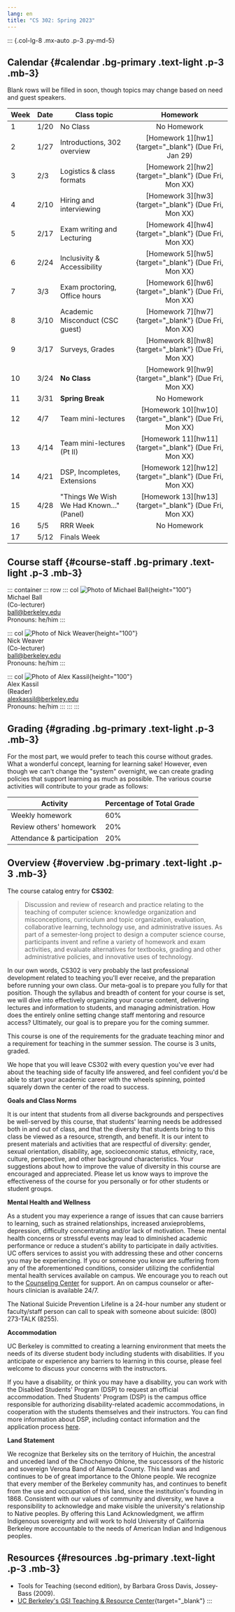 ```yaml
---
lang: en
title: "CS 302: Spring 2023"
---
```


::: {.col-lg-8 .mx-auto .p-3 .py-md-5}

## Calendar {#calendar .bg-primary .text-light .p-3 .mb-3}

Blank rows will be filled in soon, though topics may change based on
need and guest speakers.

| Week | Date | Class topic | Homework |
|:-----|------|-------------|:---------:|
| 1    | 1/20 | No Class | No Homework |
| 2    | 1/27 | Introductions, 302 overview | [Homework 1][hw1]{target="_blank"} (Due Fri, Jan 29) |
| 3    | 2/3  | Logistics & class formats | [Homework 2][hw2]{target="_blank"} (Due Fri, Mon XX) |
| 4    | 2/10 | Hiring and interviewing | [Homework 3][hw3]{target="_blank"} (Due Fri, Mon XX) |
| 5    | 2/17 | Exam writing and Lecturing | [Homework 4][hw4]{target="_blank"} (Due Fri, Mon XX) |
| 6    | 2/24 | Inclusivity & Accessibility | [Homework 5][hw5]{target="_blank"} (Due Fri, Mon XX) |
| 7    | 3/3  | Exam proctoring, Office hours | [Homework 6][hw6]{target="_blank"} (Due Fri, Mon XX) |
| 8    | 3/10 | Academic Misconduct (CSC guest) | [Homework 7][hw7]{target="_blank"} (Due Fri, Mon XX) |
| 9    | 3/17 | Surveys, Grades | [Homework 8][hw8]{target="_blank"} (Due Fri, Mon XX) |
| 10   | 3/24 | **No Class** | [Homework 9][hw9]{target="_blank"} (Due Fri, Mon XX) |
| 11   | 3/31 | **Spring Break** | No Homework |
| 12   | 4/7  | Team mini-lectures | [Homework 10][hw10]{target="_blank"} (Due Fri, Mon XX) |
| 13   | 4/14 | Team mini-lectures (Pt II) | [Homework 11][hw11]{target="_blank"} (Due Fri, Mon XX) |
| 14   | 4/21 | DSP, Incompletes, Extensions | [Homework 12][hw12]{target="_blank"} (Due Fri, Mon XX) |
| 15   | 4/28 | "Things We Wish We Had Known…" (Panel) | [Homework 13][hw13]{target="_blank"} (Due Fri, Mon XX) |
| 16   | 5/5 | RRR Week | No Homework |
| 17   | 5/12| Finals Week | |

## Course staff {#course-staff .bg-primary .text-light .p-3 .mb-3}

::: container
::: row
::: col
![Photo of Michael Ball](https://cs88-website.github.io/sp22/assets/images/michael-ball.jpg){height="100"}\
Michael Ball\
(Co-lecturer)\
<ball@berkeley.edu>\
Pronouns: he/him
:::

::: col
![Photo of Nick Weaver][nickphoto]{height="100"}\
Nick Weaver\
(Co-lecturer)\
<ball@berkeley.edu>\
Pronouns: he/him
:::

[nickphoto]: https://www2.eecs.berkeley.edu/Faculty/Photos/Homepages/nweaver.jpg

::: col
![Photo of Alex
Kassil](https://github.com/Cal-CS-61A-Staff/staff-images/raw/master/sp21/alex-kassil.jpg){height="100"}\
Alex Kassil\
(Reader)\
<alexkassil@berkeley.edu>\
Pronouns: he/him
:::
:::
:::

## Grading {#grading .bg-primary .text-light .p-3 .mb-3}

For the most part, we would prefer to teach this course without grades.
What a wonderful concept, learning for learning sake! However, even
though we can\'t change the \"system\" overnight, we can create grading
policies that support learning as much as possible. The various course
activities will contribute to your grade as follows:

| Activity | Percentage of Total Grade |
|----------|---------------------------|
| Weekly homework | 60% |
| Review others' homework | 20% |
| Attendance & participation | 20% |

## Overview {#overview .bg-primary .text-light .p-3 .mb-3}

The course catalog entry for **CS302**:

> Discussion and review of research and practice relating to the
> teaching of computer science: knowledge organization and
> misconceptions, curriculum and topic organization, evaluation,
> collaborative learning, technology use, and administrative issues. As
> part of a semester-long project to design a computer science course,
> participants invent and refine a variety of homework and exam
> activities, and evaluate alternatives for textbooks, grading and other
> administrative policies, and innovative uses of technology.

In our own words, CS302 is very probably the last professional
development related to teaching you\'ll ever receive, and the
preparation before running your own class. Our meta-goal is to prepare
you fully for that position. Though the syllabus and breadth of content
for your course is set, we will dive into effectively organizing your
course content, delivering lectures and information to students, and
managing administration. How does the entirely online setting change
staff mentoring and resource access? Ultimately, our goal is to prepare
you for the coming summer.

This course is one of the requirements for the graduate teaching minor
and a requirement for teaching in the summer session. The course is 3
units, graded.

We hope that you will leave CS302 with every question you\'ve ever had
about the teaching side of faculty life answered, and feel confident
you\'d be able to start your academic career with the wheels spinning,
pointed squarely down the center of the road to success.

**Goals and Class Norms**

It is our intent that students from all diverse backgrounds and
perspectives be well-served by this course, that students\' learning
needs be addressed both in and out of class, and that the diversity that
students bring to this class be viewed as a resource, strength, and
benefit. It is our intent to present materials and activities that are
respectful of diversity: gender, sexual orientation, disability, age,
socioeconomic status, ethnicity, race, culture, perspective, and other
background characteristics. Your suggestions about how to improve the
value of diversity in this course are encouraged and appreciated. Please
let us know ways to improve the effectiveness of the course for you
personally or for other students or student groups.

**Mental Health and Wellness**

As a student you may experience a range of issues that can cause
barriers to learning, such as strained relationships, increased
anxieproblems, depression, difficulty concentrating and/or lack of
motivation. These mental health concerns or stressful events may lead to
diminished academic performance or reduce a student\'s ability to
participate in daily activities. UC offers services to assist you with
addressing these and other concerns you may be experiencing. If you or
someone you know are suffering from any of the aforementioned
conditions, consider utilizing the confidential mental health services
available on campus. We encourage you to reach out to the [Counseling
Center](https://uhs.berkeley.edu/caps) for support. An on campus
counselor or after-hours clinician is available 24/7.

The National Suicide Prevention Lifeline is a 24-hour number any student
or faculty/staff person can call to speak with someone about suicide:
(800) 273-TALK (8255).

**Accommodation**

UC Berkeley is committed to creating a learning environment that meets
the needs of its diverse student body including students with
disabilities. If you anticipate or experience any barriers to learning
in this course, please feel welcome to discuss your concerns with the
instructors.

If you have a disability, or think you may have a disability, you can
work with the Disabled Students\' Program (DSP) to request an official
accommodation. Thed Students\' Program (DSP) is the campus office
responsible for authorizing disability-related academic accommodations,
in cooperation with the students themselves and their instructors. You
can find more information about DSP, including contact information and
the application process [here](https://dsp.berkeley.edu).

**Land Statement**

We recognize that Berkeley sits on the territory of Huichin, the
ancestral and unceded land of the Chochenyo Ohlone, the successors of
the historic and sovereign Verona Band of Alameda County. This land was
and continues to be of great importance to the Ohlone people. We
recognize that every member of the Berkeley community has, and continues
to benefit from the use and occupation of this land, since the
institution\'s founding in 1868. Consistent with our values of community
and diversity, we have a responsibility to acknowledge and make visible
the university\'s relationship to Native peoples. By offering this Land
Acknowledgment, we affirm Indigenous sovereignty and will work to hold
University of California Berkeley more accountable to the needs of
American Indian and Indigenous peoples.

## Resources {#resources .bg-primary .text-light .p-3 .mb-3}

- Tools for Teaching (second edition), by Barbara Gross Davis,
    Jossey-Bass (2009).
- [UC Berkeley\'s GSI Teaching & Resource
    Center](http://gsi.berkeley.edu/){target="_blank"}
:::
